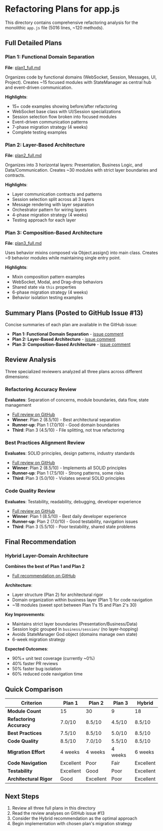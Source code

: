 # Refactoring Plans for app.js

This directory contains comprehensive refactoring analysis for the monolithic `app.js` file (5016 lines, ~120 methods).

## Full Detailed Plans

### Plan 1: Functional Domain Separation
**File**: [plan1_full.md](./plan1_full.md)

Organizes code by functional domains (WebSocket, Session, Messages, UI, Project). Creates ~15 focused modules with StateManager as central hub and event-driven communication.

**Highlights**:
- 15+ code examples showing before/after refactoring
- WebSocket base class with UI/Session specializations
- Session selection flow broken into focused modules
- Event-driven communication patterns
- 7-phase migration strategy (4 weeks)
- Complete testing examples

### Plan 2: Layer-Based Architecture
**File**: [plan2_full.md](./plan2_full.md)

Organizes into 3 horizontal layers: Presentation, Business Logic, and Data/Communication. Creates ~30 modules with strict layer boundaries and contracts.

**Highlights**:
- Layer communication contracts and patterns
- Session selection split across all 3 layers
- Message rendering with layer separation
- Orchestrator pattern for wiring layers
- 4-phase migration strategy (4 weeks)
- Testing approach for each layer

### Plan 3: Composition-Based Architecture
**File**: [plan3_full.md](./plan3_full.md)

Uses behavior mixins composed via Object.assign() into main class. Creates ~9 behavior modules while maintaining single entry point.

**Highlights**:
- Mixin composition pattern examples
- WebSocket, Modal, and Drag-drop behaviors
- Shared state via `this` properties
- 6-phase migration strategy (4 weeks)
- Behavior isolation testing examples

## Summary Plans (Posted to GitHub Issue #13)

Concise summaries of each plan are available in the GitHub issue:

- **Plan 1: Functional Domain Separation** - [issue comment](https://github.com/EdanStarfire/claudecode_webui/issues/13#issuecomment-3419216682)
- **Plan 2: Layer-Based Architecture** - [issue comment](https://github.com/EdanStarfire/claudecode_webui/issues/13#issuecomment-3419216782)
- **Plan 3: Composition-Based Architecture** - [issue comment](https://github.com/EdanStarfire/claudecode_webui/issues/13#issuecomment-3419216878)

## Review Analysis

Three specialized reviewers analyzed all three plans across different dimensions:

### Refactoring Accuracy Review
**Evaluates**: Separation of concerns, module boundaries, data flow, state management

- [Full review on GitHub](https://github.com/EdanStarfire/claudecode_webui/issues/13#issuecomment-3419218466)
- **Winner**: Plan 2 (8.5/10) - Best architectural separation
- **Runner-up**: Plan 1 (7.0/10) - Good domain boundaries
- **Third**: Plan 3 (4.5/10) - File splitting, not true refactoring

### Best Practices Alignment Review
**Evaluates**: SOLID principles, design patterns, industry standards

- [Full review on GitHub](https://github.com/EdanStarfire/claudecode_webui/issues/13#issuecomment-3419218614)
- **Winner**: Plan 2 (8.5/10) - Implements all SOLID principles
- **Runner-up**: Plan 1 (7.5/10) - Strong patterns, some risks
- **Third**: Plan 3 (5.0/10) - Violates several SOLID principles

### Code Quality Review
**Evaluates**: Testability, readability, debugging, developer experience

- [Full review on GitHub](https://github.com/EdanStarfire/claudecode_webui/issues/13#issuecomment-3419218758)
- **Winner**: Plan 1 (8.5/10) - Best daily developer experience
- **Runner-up**: Plan 2 (7.0/10) - Good testability, navigation issues
- **Third**: Plan 3 (5.5/10) - Poor testability, shared state problems

## Final Recommendation

### Hybrid Layer-Domain Architecture
**Combines the best of Plan 1 and Plan 2**

- [Full recommendation on GitHub](https://github.com/EdanStarfire/claudecode_webui/issues/13#issuecomment-3419219146)

**Architecture**:
- Layer structure (Plan 2) for architectural rigor
- Domain organization within business layer (Plan 1) for code navigation
- ~18 modules (sweet spot between Plan 1's 15 and Plan 2's 30)

**Key Improvements**:
- Maintains strict layer boundaries (Presentation/Business/Data)
- Session logic grouped in `business/session/` (no layer-hopping)
- Avoids StateManager God object (domains manage own state)
- 6-week migration strategy

**Expected Outcomes**:
- 90%+ unit test coverage (currently ~0%)
- 40% faster PR reviews
- 50% faster bug isolation
- 60% reduced code navigation time

## Quick Comparison

| Criterion | Plan 1 | Plan 2 | Plan 3 | Hybrid |
|-----------|--------|--------|--------|--------|
| **Module Count** | 15 | 30 | 9 | 18 |
| **Refactoring Accuracy** | 7.0/10 | 8.5/10 | 4.5/10 | 8.5/10 |
| **Best Practices** | 7.5/10 | 8.5/10 | 5.0/10 | 8.5/10 |
| **Code Quality** | 8.5/10 | 7.0/10 | 5.5/10 | 8.5/10 |
| **Migration Effort** | 4 weeks | 4 weeks | 4 weeks | 6 weeks |
| **Code Navigation** | Excellent | Poor | Fair | Excellent |
| **Testability** | Excellent | Good | Poor | Excellent |
| **Architectural Rigor** | Good | Excellent | Poor | Excellent |

## Next Steps

1. Review all three full plans in this directory
2. Read the review analyses on GitHub issue #13
3. Consider the Hybrid recommendation as the optimal approach
4. Begin implementation with chosen plan's migration strategy
